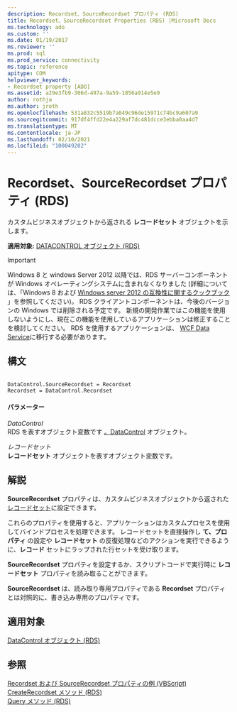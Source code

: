 ```yaml
---
description: Recordset、SourceRecordset プロパティ (RDS)
title: Recordset、SourceRecordset Properties (RDS) |Microsoft Docs
ms.technology: ado
ms.custom: ''
ms.date: 01/19/2017
ms.reviewer: ''
ms.prod: sql
ms.prod_service: connectivity
ms.topic: reference
apitype: COM
helpviewer_keywords:
- Recordset property [ADO]
ms.assetid: a29e3fb9-306d-497a-9a59-1856a914e5e9
author: rothja
ms.author: jroth
ms.openlocfilehash: 531a832c5519b7a049c96de15971c74bc9a607a9
ms.sourcegitcommit: 917df4ffd22e4a229af7dc481dcce3ebba0aa4d7
ms.translationtype: MT
ms.contentlocale: ja-JP
ms.lasthandoff: 02/10/2021
ms.locfileid: "100049202"
---
```

# <a name="recordset-sourcerecordset-properties-rds"></a>Recordset、SourceRecordset プロパティ (RDS)
カスタムビジネスオブジェクトから返される **レコードセット** オブジェクトを示します。  
  
 **適用対象:** [DATACONTROL オブジェクト (RDS)](./datacontrol-object-rds.md)  
  
> [!IMPORTANT]
>  Windows 8 と windows Server 2012 以降では、RDS サーバーコンポーネントが Windows オペレーティングシステムに含まれなくなりました (詳細については、「Windows 8 および [Windows server 2012 の互換性に関するクックブック](https://www.microsoft.com/download/details.aspx?id=27416) 」を参照してください)。 RDS クライアントコンポーネントは、今後のバージョンの Windows では削除される予定です。 新規の開発作業ではこの機能を使用しないようにし、現在この機能を使用しているアプリケーションは修正することを検討してください。 RDS を使用するアプリケーションは、 [WCF Data Service](/dotnet/framework/wcf/)に移行する必要があります。  
  
## <a name="syntax"></a>構文  
  
```  
  
DataControl.SourceRecordset = Recordset  
Recordset = DataControl.Recordset   
```  
  
#### <a name="parameters"></a>パラメーター  
 *DataControl*  
 RDS を表すオブジェクト変数です [。DataControl](./datacontrol-object-rds.md) オブジェクト。  
  
 *レコードセット*  
 **レコードセット** オブジェクトを表すオブジェクト変数です。  
  
## <a name="remarks"></a>解説  
 **SourceRecordset** プロパティは、カスタムビジネスオブジェクトから返された [レコードセット](../ado-api/recordset-object-ado.md)に設定できます。  
  
 これらのプロパティを使用すると、アプリケーションはカスタムプロセスを使用してバインドプロセスを処理できます。 レコードセットを直接操作し **て、プロパティ** の設定や **レコードセット** の反復処理などのアクションを実行できるように、**レコード** セットにラップされた行セットを受け取ります。  
  
 **SourceRecordset** プロパティを設定するか、スクリプトコードで実行時に **レコードセット** プロパティを読み取ることができます。  
  
 **SourceRecordset** は、読み取り専用プロパティである **Recordset** プロパティとは対照的に、書き込み専用のプロパティです。  
  
## <a name="applies-to"></a>適用対象  
 [DataControl オブジェクト (RDS)](./datacontrol-object-rds.md)  
  
## <a name="see-also"></a>参照  
 [Recordset および SourceRecordset プロパティの例 (VBScript)](./recordset-and-sourcerecordset-properties-example-vbscript.md)   
 [CreateRecordset メソッド (RDS)](./createrecordset-method-rds.md)   
 [Query メソッド (RDS)](./query-method-rds.md)